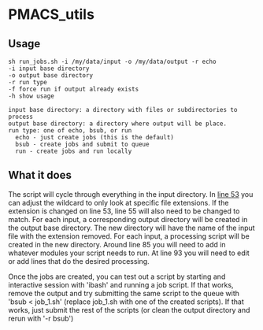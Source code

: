 # PMACS_utils

## Usage
```
sh run_jobs.sh -i /my/data/input -o /my/data/output -r echo 
-i input base directory
-o output base directory
-r run type
-f force run if output already exists
-h show usage

input base directory: a directory with files or subdirectories to process
output base directory: a directory where output will be place. 
run type: one of echo, bsub, or run
  echo - just create jobs (this is the default)
  bsub - create jobs and submit to queue
  run - create jobs and run locally

```

## What it does
The script will cycle through everything in the input directory. In [line 53](https://github.com/jeffduda/PMACS_utils/blob/7088c6ddc38e5f1988636173d065bc5f25f61310/run_jobs.sh#L53) you can adjust the wildcard to only look at specific file extensions. If the extension is changed on line 53, line 55 will also need to be changed to match. For each input, a corresponding output directory will be created in the output base directory. The new directory will have the name of the input file with the extension removed. For each input, a processing script will be created in the new directory. Around line 85 you will need to add in whatever modules your script needs to run. At line 93 you will need to edit or add lines that do the desired processing. 

Once the jobs are created, you can test out a script by starting and interactive session with 'ibash' and running a job script. If that works, remove the output and try submitting the same script to the queue with 'bsub < job_1.sh' (replace job_1.sh with one of the created scripts). If that works, just submit the rest of the scripts (or clean the output directory and rerun with '-r bsub')